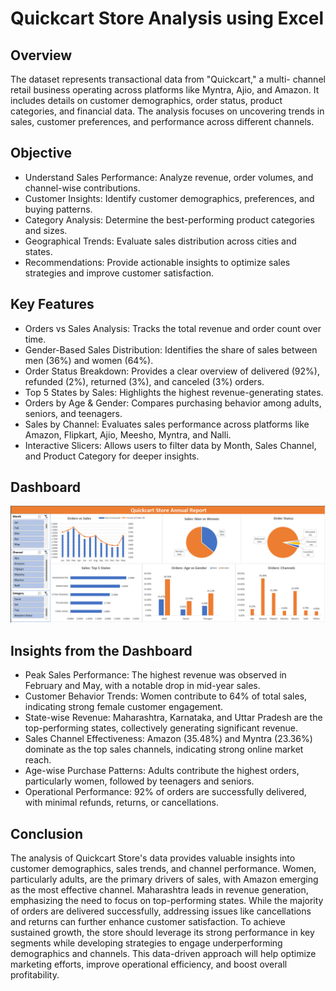 # Quickcart Store Analysis using Excel

## Overview
The dataset represents transactional data from "Quickcart," a multi- channel retail business operating across platforms like Myntra, Ajio, and Amazon. It includes details on customer demographics, order status, product categories, and financial data. The analysis focuses on uncovering trends in sales, customer preferences, and performance across different channels.

## Objective
- Understand Sales Performance: Analyze revenue, order volumes, and channel-wise contributions.
- Customer  Insights:  Identify  customer  demographics,  preferences, and buying patterns.
- Category     Analysis:     Determine    the    best-performing    product categories and sizes.
- Geographical  Trends:  Evaluate  sales  distribution  across  cities  and states.
- Recommendations:  Provide  actionable  insights  to  optimize  sales strategies and improve customer satisfaction.

## Key Features
- Orders vs Sales Analysis: Tracks the total revenue and order count over time.
- Gender-Based Sales Distribution: Identifies the share of sales between men (36%) and women (64%).
- Order Status Breakdown: Provides a clear overview of delivered (92%), refunded (2%), returned (3%), and canceled (3%) orders.
- Top 5 States by Sales: Highlights the highest revenue-generating states.
- Orders by Age & Gender: Compares purchasing behavior among adults, seniors, and teenagers.
- Sales by Channel: Evaluates sales performance across platforms like Amazon, Flipkart, Ajio, Meesho, Myntra, and Nalli.
- Interactive Slicers: Allows users to filter data by Month, Sales Channel, and Product Category for deeper insights.

## Dashboard
![Dashboard](https://github.com/JaganSaravana07/Quickcart-Store-Analysis-using-Excel/blob/main/Dashboard.png)

## Insights from the Dashboard
- Peak Sales Performance: The highest revenue was observed in February and May, with a notable drop in mid-year sales.
- Customer Behavior Trends: Women contribute to 64% of total sales, indicating strong female customer engagement.
- State-wise Revenue: Maharashtra, Karnataka, and Uttar Pradesh are the top-performing states, collectively generating significant revenue.
- Sales Channel Effectiveness: Amazon (35.48%) and Myntra (23.36%) dominate as the top sales channels, indicating strong online market reach.
- Age-wise Purchase Patterns: Adults contribute the highest orders, particularly women, followed by teenagers and seniors.
- Operational Performance: 92% of orders are successfully delivered, with minimal refunds, returns, or cancellations.

## Conclusion
The analysis of Quickcart Store's data provides valuable insights into customer demographics, sales trends, and channel performance. Women, particularly adults, are the primary drivers of sales, with Amazon emerging as the most effective channel. Maharashtra leads in revenue generation, emphasizing the need to focus on top-performing states.
While the majority of orders are delivered successfully, addressing issues like cancellations and returns can further enhance customer satisfaction. To achieve sustained growth, the store should leverage its strong performance in key segments while developing strategies to engage underperforming demographics and channels. This data-driven approach will help optimize marketing efforts, improve operational efficiency, and boost overall profitability.
